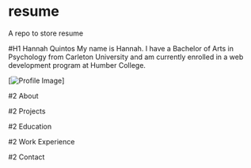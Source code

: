 # resume
A repo to store resume

#H1 Hannah Quintos
My name is Hannah. I have a Bachelor of Arts in Psychology from Carleton University and am currently enrolled in a web development program at Humber College.

[![Profile Image](/Desktop/profilePic.jpg)]

#2 About

#2 Projects

#2 Education

#2 Work Experience

#2 Contact
